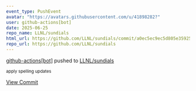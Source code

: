 ```yaml
---
event_type: PushEvent
avatar: "https://avatars.githubusercontent.com/u/41898282?"
user: github-actions[bot]
date: 2025-06-25
repo_name: LLNL/sundials
html_url: https://github.com/LLNL/sundials/commit/a0ec5ec9ec5d805e35925509124df9687cd41dc7
repo_url: https://github.com/LLNL/sundials
---
```


<a href='https://github.com/github-actions[bot]' target='_blank'>github-actions[bot]</a> pushed to <a href='https://github.com/LLNL/sundials' target='_blank'>LLNL/sundials</a>

<small>apply spelling updates</small>

<a href='https://github.com/LLNL/sundials/commit/a0ec5ec9ec5d805e35925509124df9687cd41dc7' target='_blank'>View Commit</a>